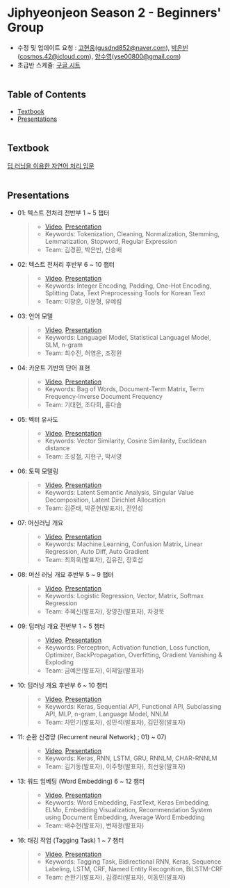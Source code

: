 # Jiphyeonjeon Season 2 - Beginners' Group
* 수정 및 업데이트 요청 : [고현웅](https://github.com/hyunwoongko)(gusdnd852@naver.com), [박은빈](https://github.com/42cosmos)(cosmos.42@icloud.com), [양수영](https://github.com/aiaaua)(yse00800@gmail.com)
* 초급반 스케쥴: [구글 시트](https://docs.google.com/spreadsheets/d/1pwkvIwf3T1bo2y7aXmSYPN6otlPKJl9kCJHaze0H3KY/edit#gid=0)
<br><br>

## Table of Contents
- [Textbook](#Textbook)
- [Presentations](#Presentations)
<br><br>

## Textbook
[딥 러닝을 이용한 자연어 처리 입문](https://wikidocs.net/book/2155)
<br><br>

## Presentations
- 01: 텍스트 전처리 전반부 1 ~ 5 챕터
  >- [Video](https://youtu.be/2bbIxIscfCA), [Presentation](./presentations/season2-1조-텍스트전처리_전반부.pdf)
  >- Keywords: Tokenization, Cleaning, Normalization, Stemming, Lemmatization, Stopword, Regular Expression
  >- Team: 김경환, 박은빈, 신승배

- 02: 텍스트 전처리 후반부 6 ~ 10 챕터
  >- [Video](https://youtu.be/1c8MP9hPt5c), [Presentation](./presentations/season2-2조_텍스트전처리_후반부.pdf)
  >- Keywords: Integer Encoding, Padding, One-Hot Encoding, Splitting Data, Text Preprocessing Tools for Korean Text
  >- Team: 이창훈, 이문형, 유예림 

- 03: 언어 모델

  >- [Video](https://youtu.be/my__g5LeEOU), [Presentation](./presentations/season2-3조_언어모델.pdf)
  >- Keywords: Languagel Model, Statistical Languagel Model, SLM, n-gram
  >- Team: 최수진, 허영운, 조정원

- 04: 카운트 기반의 단어 표현
  >- [Video](https://youtu.be/zMgn0-tO0Nc), [Presentation](./presentations/season2-4조_카운트기반단어표현.pdf)
  >- Keywords: Bag of Words, Document-Term Matrix, Term Frequency-Inverse Document Frequency  
  >- Team: 기대현, 조다희, 홍다솔
  
- 05: 벡터 유사도

  >- [Video](https://youtu.be/aVjcZ7BnTxA), [Presentation](./presentations/season2-5조_벡터유사도.pdf)
  >- Keywords: Vector Similarity, Cosine Similarity, Euclidean distance
  >- Team: 조성철, 지현구, 박서영

- 06: 토픽 모델링

  >- [Video](https://youtu.be/PyuCL7AyuBg), [Presentation](./presentations/season2-6조-토픽모델링.pdf)
  >- Keywords: Latent Semantic Analysis, Singular Value Decomposition, Latent Dirichlet Allocation
  >- Team: 김준태, 박준현(발표자), 전인성

- 07: 머신러닝 개요

  >- [Video](https://youtu.be/Ke1PBYhxgC8), [Presentation](./presentations/season2_7조_머신러닝개요.pdf)
  >- Keywords: Machine Learning, Confusion Matrix, Linear Regression, Auto Diff, Auto Gradient
  >- Team: 최희욱(발표자), 김유진, 장호섭


- 08: 머신 러닝 개요 후반부 5 ~ 9 챕터

  >- [Video](https://www.youtube.com/watch?v=uuJAO5hXvmA), [Presentation](./presentations/season2-8조-머신러닝_후반부.pdf)
  >- Keywords: Logistic Regression, Vector, Matrix, Softmax Regression
  >- Team: 주혜신(발표자), 장영찬(발표자), 차경묵

- 09: 딥러닝 개요 전반부 1 ~ 5 챕터

  >- [Video](https://youtu.be/6GERl_6DYl8), [Presentation](./presentations/season2-9조-딥러닝개요_전반부.pdf) 
  >- Keywords: Perceptron, Activation function, Loss function, Optimizer, BackPropagation, Overfitting, Gradient Vanishing & Exploding
  >- Team: 금예은(발표자), 이제일(발표자)

- 10: 딥러닝 개요 후반부 6 ~ 10 챕터  

  >- [Video](https://youtu.be/ceNum507t-c), [Presentation](./presentations/season2-10조-딥러닝개요-후반부.pdf) 
  >- Keywords: Keras, Sequential API, Functional API, Subclassing API, MLP, n-gram, Language Model, NNLM
  >- Team: 차민기(발표자), 성민석(발표자), 김민정(발표자)
  
- 11: 순환 신경망 (Recurrent neural Network) ; 01) ~ 07) 

  >- [Video](https://youtu.be/5ZXjAGx7iQw), [Presentation](./presentations/season2-11조-순환신경망(RNN).pdf) 
  >- Keywords: Keras, RNN, LSTM, GRU, RNNLM, CHAR-RNNLM
  >- Team: 김기동(발표자), 이주형(발표자), 최선웅(발표자)

- 13: 워드 임베딩 (Word Embedding) 6 ~ 12 챕터 

  >- [Video](https://youtu.be/H-f0oHh5fPs), [Presentation](./presentations/season2-13조-워드_임베딩_후반부.pdf) 
  >- Keywords: Word Embedding, FastText, Keras Embedding, ELMo, Embedding Visualization, Recommendation System using Document Embedding, Average Word Embedding
  >- Team: 배수현(발표자), 변재경(발표자)
  
- 16: 태깅 작업 (Tagging Task) 1 ~ 7 챕터

  >- [Video](https://www.youtube.com/watch?v=In-Y2jHjgnc), [Presentation](./presentations/season2-16조-테깅작업.pdf) 
  >- Keywords: Tagging Task, Bidirectional RNN, Keras, Sequence Labeling, LSTM, CRF, Named Entity Recognition, BiLSTM-CRF
  >- Team: 손한기(발표자), 김경리(발표자), 이동민(발표자)

